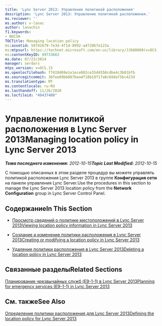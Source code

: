```yaml
---
title: 'Lync Server 2013: Управление политикой расположения'
description: 'Lync Server 2013: Управление политикой расположения.'
ms.reviewer: ''
ms.author: v-lanac
author: lanachin
f1.keywords:
- NOCSH
TOCTitle: Managing location policy
ms:assetid: 59742679-7e3d-4f1d-8992-a4720b7a123a
ms:mtpsurl: https://technet.microsoft.com/en-us/library/JJ688069(v=OCS.15)
ms:contentKeyID: 49733663
ms.date: 07/23/2014
manager: serdars
mtps_version: v=OCS.15
ms.openlocfilehash: f7419d69e1e1ece082ce35d4550cdbe4c3b01bfb
ms.sourcegitcommit: 36fee89bb887bea4f18b19f17a8c69daf5bc423d
ms.translationtype: MT
ms.contentlocale: ru-RU
ms.lasthandoff: 11/26/2020
ms.locfileid: "49437408"
---
```

# <a name="managing-location-policy-in-lync-server-2013"></a><span data-ttu-id="b0e8c-103">Управление политикой расположения в Lync Server 2013</span><span class="sxs-lookup"><span data-stu-id="b0e8c-103">Managing location policy in Lync Server 2013</span></span>

<div data-xmlns="http://www.w3.org/1999/xhtml">

<div class="topic" data-xmlns="http://www.w3.org/1999/xhtml" data-msxsl="urn:schemas-microsoft-com:xslt" data-cs="https://msdn.microsoft.com/">

<div data-asp="https://msdn2.microsoft.com/asp">



</div>

<div id="mainSection">

<div id="mainBody"><span data-ttu-id="b0e8c-104">

<span> </span></span><span class="sxs-lookup"><span data-stu-id="b0e8c-104">

<span> </span></span></span>

<span data-ttu-id="b0e8c-105">_**Тема последнего изменения:** 2012-10-15_</span><span class="sxs-lookup"><span data-stu-id="b0e8c-105">_**Topic Last Modified:** 2012-10-15_</span></span>

<span data-ttu-id="b0e8c-106">С помощью описанных в этом разделе процедур вы можете управлять политикой расположения Lync Server 2013 в группе **Конфигурация сети** на панели управления Lync Server.</span><span class="sxs-lookup"><span data-stu-id="b0e8c-106">Use the procedures in this section to manage the Lync Server 2013 location policy from the **Network Configuration** group in Lync Server Control Panel.</span></span>

<div>

## <a name="in-this-section"></a><span data-ttu-id="b0e8c-107">Содержание</span><span class="sxs-lookup"><span data-stu-id="b0e8c-107">In This Section</span></span>

  - [<span data-ttu-id="b0e8c-108">Просмотр сведений о политике местоположений в Lync Server 2013</span><span class="sxs-lookup"><span data-stu-id="b0e8c-108">Viewing location policy information in Lync Server 2013</span></span>](lync-server-2013-viewing-location-policy-information.md)

  - [<span data-ttu-id="b0e8c-109">Создание и изменение политики расположения в Lync Server 2013</span><span class="sxs-lookup"><span data-stu-id="b0e8c-109">Creating or modifying a location policy in Lync Server 2013</span></span>](lync-server-2013-creating-or-modifying-a-location-policy.md)

  - [<span data-ttu-id="b0e8c-110">Удаление политики расположения в Lync Server 2013</span><span class="sxs-lookup"><span data-stu-id="b0e8c-110">Deleting a location policy in Lync Server 2013</span></span>](lync-server-2013-deleting-a-location-policy.md)

</div>

<div>

## <a name="related-sections"></a><span data-ttu-id="b0e8c-111">Связанные разделы</span><span class="sxs-lookup"><span data-stu-id="b0e8c-111">Related Sections</span></span>

[<span data-ttu-id="b0e8c-112">Планирование чрезвычайных служб (E9-1-1) в Lync Server 2013</span><span class="sxs-lookup"><span data-stu-id="b0e8c-112">Planning for emergency services (E9-1-1) in Lync Server 2013</span></span>](lync-server-2013-planning-for-emergency-services-e9-1-1.md)

</div>

<div>

## <a name="see-also"></a><span data-ttu-id="b0e8c-113">См. также</span><span class="sxs-lookup"><span data-stu-id="b0e8c-113">See Also</span></span>


[<span data-ttu-id="b0e8c-114">Определение политики расположения для Lync Server 2013</span><span class="sxs-lookup"><span data-stu-id="b0e8c-114">Defining the location policy for Lync Server 2013</span></span>](lync-server-2013-defining-the-location-policy.md)  
  

<span data-ttu-id="b0e8c-115"></div>

</div>

<span> </span>

</div>

</div>

</span><span class="sxs-lookup"><span data-stu-id="b0e8c-115"></div>

</div>

<span> </span>

</div>

</div>

</span></span></div>

